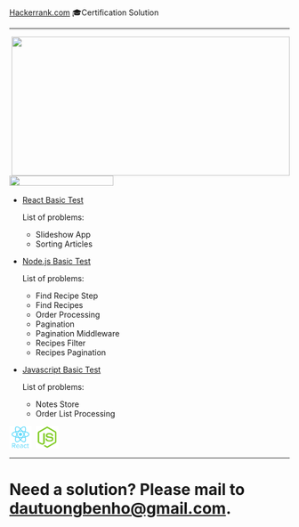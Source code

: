 [Hackerrank.com](https://hackerrank.com) 🎓Certification Solution 

---

<p>
  <img align="right" src="https://media.giphy.com/media/dWesBcTLavkZuG35MI/giphy.gif" width="500" height="250"/>
</p>

<br/>

<img src="https://www.hackerrank.com/wp-content/uploads/2020/05/hackerrank_logo-Pride.gif" width="187" height="18"/>



- [React Basic Test](https://github.com/vietthang20122485/HackerRank-React-Basic-Test)

    List of problems:
	+ Slideshow App
	+ Sorting Articles
	
- [Node.js Basic Test](https://github.com/vietthang20122485/HackerRank-NodeJS-Basic-Test)

	List of problems:
	+ Find Recipe Step
	+ Find Recipes
	+ Order Processing
	+ Pagination
	+ Pagination Middleware
	+ Recipes Filter
	+ Recipes Pagination
	
- [Javascript Basic Test](https://github.com/vietthang20122485/Hacker-Rank-Javascript-Basic-Test)

    List of problems:
	+ Notes Store
	+ Order List Processing

<div>
  <img src="https://github.com/devicons/devicon/blob/master/icons/react/react-original-wordmark.svg" title="React" alt="React" width="40" height="40"/>&nbsp;
  <img src="https://github.com/devicons/devicon/blob/master/icons/nodejs/nodejs-original.svg" title="NodeJS" alt="NodeJS" width="40" height="40"/>&nbsp;
</div>


---

# Need a solution? Please mail to dautuongbenho@gmail.com.

